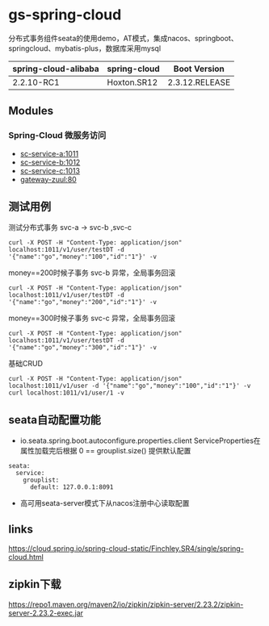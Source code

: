 # gs-spring-cloud

分布式事务组件seata的使用demo，AT模式，集成nacos、springboot、springcloud、mybatis-plus，数据库采用mysql

| spring-cloud-alibaba | spring-cloud |  Boot Version |
| :--- | :--- | :---: | 
| 2.2.10-RC1 | Hoxton.SR12 | 2.3.12.RELEASE | 

## Modules
### Spring-Cloud 微服务访问
- [sc-service-a:1011](sc-service-a)
- [sc-service-b:1012](sc-service-b)
- [sc-service-c:1013](sc-service-b)
- [gateway-zuul:80](gateway-zuul)

## 测试用例

测试分布式事务 svc-a -> svc-b ,svc-c
```
curl -X POST -H "Content-Type: application/json" localhost:1011/v1/user/testDT -d '{"name":"go","money":"100","id":"1"}' -v
```
money==200时候子事务 svc-b 异常，全局事务回滚
```
curl -X POST -H "Content-Type: application/json" localhost:1011/v1/user/testDT -d '{"name":"go","money":"200","id":"1"}' -v
```

money==300时候子事务 svc-c 异常，全局事务回滚
```
curl -X POST -H "Content-Type: application/json" localhost:1011/v1/user/testDT -d '{"name":"go","money":"300","id":"1"}' -v
```

基础CRUD

```
curl -X POST -H "Content-Type: application/json" localhost:1011/v1/user -d '{"name":"go","money":"100","id":"1"}' -v
curl localhost:1011/v1/user/1 -v
```

## seata自动配置功能
- io.seata.spring.boot.autoconfigure.properties.client ServiceProperties在属性加载完后根据 0 == grouplist.size() 提供默认配置
``` 
seata:
  service:
    grouplist:
      default: 127.0.0.1:8091
```

- 高可用seata-server模式下从nacos注册中心读取配置


## links
https://cloud.spring.io/spring-cloud-static/Finchley.SR4/single/spring-cloud.html

## zipkin下载
https://repo1.maven.org/maven2/io/zipkin/zipkin-server/2.23.2/zipkin-server-2.23.2-exec.jar
